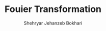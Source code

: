 ---
title: Fouier Transformation
author: Shehryar Jehanzeb Bokhari
pubDatetime: 2020-06-08T12:29:31Z
postSlug: r01-burger-buns
featured: false
draft: true
tags:
  - knowledge
description:
  making burger buns
---